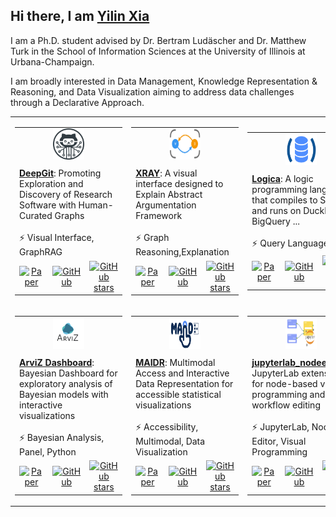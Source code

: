 ## Hi there, I am [Yilin Xia](https://yilinxia.com/)

I am a Ph.D. student advised by Dr. Bertram Ludäscher and Dr. Matthew Turk in the School of Information Sciences at the University of Illinois at Urbana-Champaign.

I am broadly interested in Data Management, Knowledge Representation & Reasoning, and Data Visualization aiming to address data challenges through a Declarative Approach.

<table>
  <tr height="240px">
    <!-- Card 1: DeepGit -->
    <td>
      <table>
        <tr>
          <td width="300px" height="110px" valign="top" colspan="4">
            <div style="text-align: center; margin-bottom: 10px;">
              <img src="assets/project_deepgit.png" width="50" height="50">
            </div>
            <a href="https://github.com/data-exp-lab/deepgit"><strong>DeepGit</strong></a>: Promoting Exploration and Discovery of Research Software with Human-Curated Graphs
            <br><br>⚡ Visual Interface, GraphRAG
          </td>
        </tr>
        <tr>
          <td align="center">
            <a href="#"><img src="https://github.githubassets.com/images/icons/emoji/unicode/1f4c4.png" width="18px" alt="Paper"></a>
          </td>
          <td align="center">
            <a href="#"><img src="https://github.githubassets.com/images/icons/emoji/unicode/1f5c3.png" width="18px" alt="GitHub"></a>
          </td>
          <td align="center">
            <a href="https://github.com/data-exp-lab/deepgit/stargazers">
              <img src="https://img.shields.io/github/stars/data-exp-lab/deepgit?style=social" alt="GitHub stars" height="24">
            </a>
          </td>
        </tr>
      </table>
    </td>
    <!-- Card 2: XRAY -->
    <td>
      <table>
        <tr>
          <td width="300px" height="110px" valign="top" colspan="4">
            <div style="text-align: center; margin-bottom: 10px;">
              <img src="assets/project_xray.png" width="50" height="50">
            </div>
            <a href="https://github.com/idaks/xray"><strong>XRAY</strong></a>: A visual interface designed to Explain Abstract Argumentation Framework
            <br><br>⚡ Graph Reasoning,Explanation
          </td>
        </tr>
        <tr>
          <td align="center">
            <a href="#"><img src="https://github.githubassets.com/images/icons/emoji/unicode/1f4c4.png" width="18px" alt="Paper"></a>
          </td>
          <td align="center">
            <a href="#"><img src="https://github.githubassets.com/images/icons/emoji/unicode/1f5c3.png" width="18px" alt="GitHub"></a>
          </td>
          <td align="center">
            <a href="https://github.com/idaks/xray/stargazers">
              <img src="https://img.shields.io/github/stars/idaks/xray?style=social" alt="GitHub stars" height="24">
            </a>
          </td>
        </tr>
      </table>
    </td>
    <!-- Card 3: Logica -->
    <td>
      <table>
        <tr>
          <td width="300px" height="110px" valign="top" colspan="4">
            <div style="text-align: center; margin-bottom: 10px;">
              <img src="assets/project_logica.png" width="50" height="50">
            </div>
            <a href="https://github.com/evgskv/logica"><strong>Logica</strong></a>: A logic programming language that compiles to SQL and runs on DuckDB, BigQuery ...
            <br><br>⚡ Query Language, SQL
          </td>
        </tr>
        <tr>
          <td align="center">
            <a href="#"><img src="https://github.githubassets.com/images/icons/emoji/unicode/1f4c4.png" width="18px" alt="Paper"></a>
          </td>
          <td align="center">
            <a href="#"><img src="https://github.githubassets.com/images/icons/emoji/unicode/1f5c3.png" width="18px" alt="GitHub"></a>
          </td>
          <td align="center">
            <a href="https://github.com/evgskv/logica/stargazers">
              <img src="https://img.shields.io/github/stars/evgskv/logica?style=social" alt="GitHub stars" height="24">
            </a>
          </td>
        </tr>
      </table>
    </td>
  </tr>
  <tr height="240px">
    <!-- Card 4: ArviZ Dashboard -->
    <td>
      <table>
        <tr>
          <td width="300px" height="110px" valign="top" colspan="4">
            <div style="text-align: center; margin-bottom: 10px;">
              <img src="assets/project_arviz.png" width="50" height="50">
            </div>
            <a href="https://github.com/arviz-devs/arviz_dashboard"><strong>ArviZ Dashboard</strong></a>: Bayesian Dashboard for exploratory analysis of Bayesian models with interactive visualizations
            <br><br>⚡ Bayesian Analysis, Panel, Python
          </td>
        </tr>
        <tr>
          <td align="center">
            <a href="#"><img src="https://github.githubassets.com/images/icons/emoji/unicode/1f4c4.png" width="18px" alt="Paper"></a>
          </td>
          <td align="center">
            <a href="#"><img src="https://github.githubassets.com/images/icons/emoji/unicode/1f5c3.png" width="18px" alt="GitHub"></a>
          </td>
          <td align="center">
            <a href="https://github.com/arviz-devs/arviz_dashboard/stargazers">
              <img src="https://img.shields.io/github/stars/arviz-devs/arviz_dashboard?style=social" alt="GitHub stars" height="24">
            </a>
          </td>
        </tr>
      </table>
    </td>
    <!-- Card 5: MAIDR -->
    <td>
      <table>
        <tr>
          <td width="300px" height="110px" valign="top" colspan="4">
            <div style="text-align: center; margin-bottom: 10px;">
              <img src="assets/project_maidr.jpg" width="50" height="50">
            </div>
            <a href="https://github.com/xability/maidr"><strong>MAIDR</strong></a>: Multimodal Access and Interactive Data Representation for accessible statistical visualizations
            <br><br>⚡ Accessibility, Multimodal, Data Visualization
          </td>
        </tr>
        <tr>
          <td align="center">
            <a href="#"><img src="https://github.githubassets.com/images/icons/emoji/unicode/1f4c4.png" width="18px" alt="Paper"></a>
          </td>
          <td align="center">
            <a href="#"><img src="https://github.githubassets.com/images/icons/emoji/unicode/1f5c3.png" width="18px" alt="GitHub"></a>
          </td>
          <td align="center">
            <a href="https://github.com/xability/maidr/stargazers">
              <img src="https://img.shields.io/github/stars/xability/maidr?style=social" alt="GitHub stars" height="24">
            </a>
          </td>
        </tr>
      </table>
    </td>
    <!-- Card 6: jupyterlab_nodeeditor -->
    <td>
      <table>
        <tr>
          <td width="300px" height="110px" valign="top" colspan="4">
            <div style="text-align: center; margin-bottom: 10px;">
              <img src="assets/project_jlne.png" width="50" height="50">
            </div>
            <a href="https://github.com/cropsinsilico/jupyterlab_nodeeditor"><strong>jupyterlab_nodeeditor</strong></a>: JupyterLab extension for node-based visual programming and workflow editing
            <br><br>⚡ JupyterLab, Node Editor, Visual Programming
          </td>
        </tr>
        <tr>
          <td align="center">
            <a href="#"><img src="https://github.githubassets.com/images/icons/emoji/unicode/1f4c4.png" width="18px" alt="Paper"></a>
          </td>
          <td align="center">
            <a href="#"><img src="https://github.githubassets.com/images/icons/emoji/unicode/1f5c3.png" width="18px" alt="GitHub"></a>
          </td>
          <td align="center">
            <a href="https://github.com/cropsinsilico/jupyterlab_nodeeditor/stargazers">
              <img src="https://img.shields.io/github/stars/cropsinsilico/jupyterlab_nodeeditor?style=social" alt="GitHub stars" height="24">
            </a>
          </td>
        </tr>
      </table>
    </td>
  </tr>
</table>
